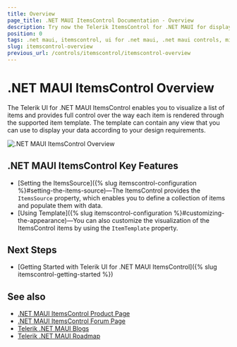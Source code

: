 ```yaml
---
title: Overview
page_title: .NET MAUI ItemsControl Documentation - Overview
description: Try now the Telerik ItemsControl for .NET MAUI for displaying a list of items and customizing their appearance.
position: 0
tags: .net maui, itemscontrol, ui for .net maui, .net maui controls, microsoft .net maui
slug: itemscontrol-overview
previous_url: /controls/itemscontrol/itemscontrol-overview
---
```


# .NET MAUI ItemsControl Overview

The Telerik UI for .NET MAUI ItemsControl enables you to visualize a list of items and provides full control over the way each item is rendered through the supported item template. The template can contain any view that you can use to display your data according to your design requirements.

![.NET MAUI ItemsControl Overview](images/itemscontrol-overview.png "ItemsControl Overview")

## .NET MAUI ItemsControl Key Features

* [Setting the ItemsSource]({% slug itemscontrol-configuration %}#setting-the-items-source)&mdash;The ItemsControl provides the `ItemsSource` property, which enables you to define a collection of items and populate them with data.
* [Using Template]({% slug itemscontrol-configuration %}#customizing-the-appearance)&mdash;You can also customize the visualization of the ItemsControl items by using the `ItemTemplate` property.

## Next Steps

- [Getting Started with Telerik UI for .NET MAUI ItemsControl]({% slug itemscontrol-getting-started %})

## See also

- [.NET MAUI ItemsControl Product Page](https://www.telerik.com/maui-ui/itemscontrol)
- [.NET MAUI ItemsControl Forum Page](https://www.telerik.com/forums/maui?tagId=1766)
- [Telerik .NET MAUI Blogs](https://www.telerik.com/blogs/mobile-net-maui)
- [Telerik .NET MAUI Roadmap](https://www.telerik.com/support/whats-new/maui-ui/roadmap)